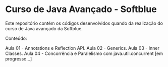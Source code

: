 # Curso de Java Avançado - Softblue
Este repositório contém os códigos desenvolvidos quando da realização do curso de Java avançado da Softblue.

Conteúdo:

Aula 01 - Annotations e Reflection API.
Aula 02 - Generics.
Aula 03 - Inner Classes.
Aula 04 - Concorrência e Paralelismo com java.util.concurrent
[em progresso...]